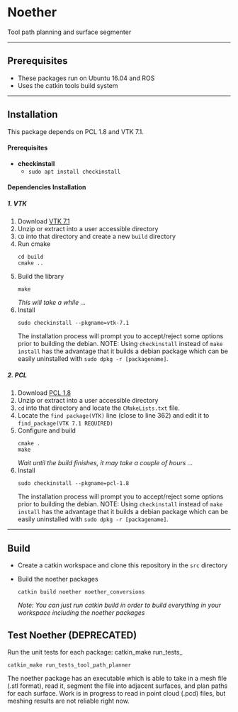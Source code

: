 # Noether

Tool path planning and surface segmenter

---
## Prerequisites
- These packages run on Ubuntu 16.04 and ROS
- Uses the catkin tools build system

---
## Installation

This package depends on PCL 1.8 and VTK 7.1. 

#### Prerequisites
- **checkinstall**
    - `sudo apt install checkinstall`

#### Dependencies Installation
##### 1. VTK
1. Download [VTK 7.1](https://github.com/Kitware/VTK/releases/tag/v7.1.0)
2. Unzip or extract into a user accessible directory
3. `CD` into that directory and create a new `build` directory
4. Run cmake
    ```
    cd build
    cmake ..
    ```
1. Build the library
    ```
    make
    ```
    _This will take a while ..._
2. Install 
    ```
    sudo checkinstall --pkgname=vtk-7.1
    ```
    The installation process will prompt you to accept/reject some options prior to building the debian.
    NOTE: Using `checkinstall` instead of `make install` has the advantage that it builds a debian package which can be easily uninstalled with `sudo dpkg -r [packagename]`.
    
##### 2. PCL 
1. Download [PCL 1.8](https://github.com/PointCloudLibrary/pcl/releases/tag/pcl-1.8.0)
2. Unzip or extract into a user accessible directory
3. `cd` into that directory and locate the `CMakeLists.txt` file.
4. Locate the `find package(VTK)` line (close to line 362) and edit it to `find_package(VTK 7.1 REQUIRED)`
5. Configure and build
    ```
    cmake .
    make
    ```
    _Wait until the build finishes, it may take a couple of hours ..._
1. Install 
    ```
    sudo checkinstall --pkgname=pcl-1.8
    ```
    The installation process will prompt you to accept/reject some options prior to building the debian.
    NOTE: Using `checkinstall` instead of `make install` has the advantage that it builds a debian package which can be easily uninstalled with `sudo dpkg -r [packagename]`.

---
## Build
- Create a catkin workspace and clone this repository in the `src` directory
- Build the noether packages
  ```
  catkin build noether noether_conversions
  ```
  
  _Note: You can just run catkin build in order to build everything in your workspace including the noether packages_

## Test Noether (DEPRECATED)
Run the unit tests for each package:
catkin_make run_tests_<package-name>
```
catkin_make run_tests_tool_path_planner
```

The noether package has an executable which is able to take in a mesh file (.stl format), read it, segment the file into adjacent surfaces,
and plan paths for each surface.  Work is in progress to read in point cloud (.pcd) files, but meshing results are not reliable right now.

